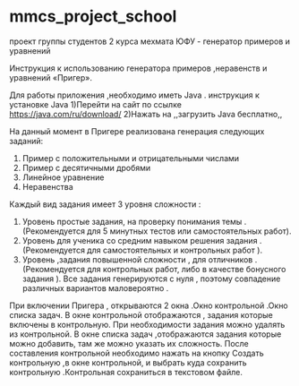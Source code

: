 ﻿# mmcs_project_school
проект группы студентов 2 курса мехмата ЮФУ - генератор примеров и уравнений

Инструкция к использованию генератора примеров ,неравенств и уравнений «Пригер».

Для работы приложения ,необходимо иметь Java .
  инструкция к установке Java 
1)Перейти на сайт по ссылке 
https://java.com/ru/download/
2)Нажать на ,,загрузить Java бесплатно,, 

На данный момент в Пригере реализована генерация следующих заданий:
1. Пример с положительными и отрицательными числами
2. Пример с десятичными дробями
3. Линейное уравнение 
4. Неравенства

Каждый вид задания имеет 3 уровня сложности :
1. Уровень простые задания, на проверку понимания темы .(Рекомендуется для 5 минутных тестов или самостоятельных работ).
2. Уровень для ученика со средним навыком решения задания . (Рекомендуется для самостоятельных и контрольных работ ).
3. Уровень ,задания повышенной сложности , для отличников . (Рекомендуется для контрольных работ,  либо в качестве бонусного задания ).
Все задания генерируются с нуля , поэтому совпадение различных вариантов  маловероятно .

При включении Пригера , открываются 2 окна .Окно контрольной .Окно списка задач.
В окне контрольной отображаются , задания которые включены в контрольную. При необходимости задания можно удалять из контрольной. 
В окне списка задач ,отображаются задания которые можно добавить, там же можно указать их сложность.
После составления контрольной необходимо нажать на кнопку Создать контрольную ,в окне контрольной, и выбрать куда сохранить контрольную .Контрольная сохраниться в текстовом файле.

